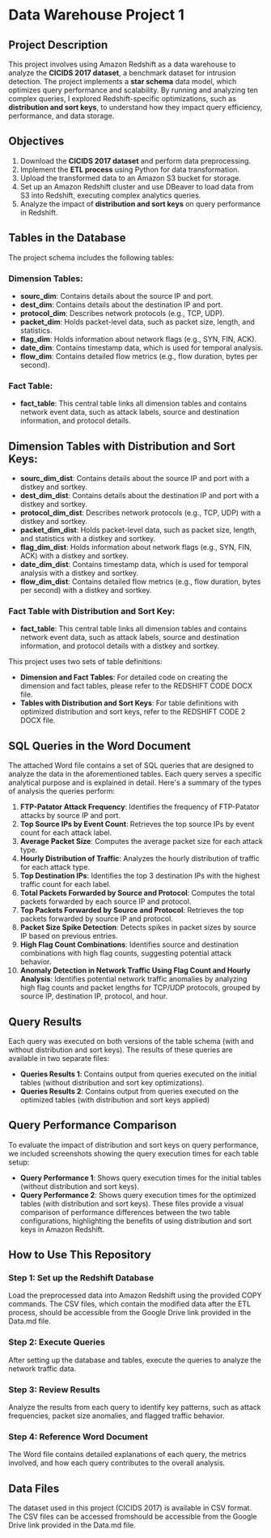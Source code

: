 # Data Warehouse Project 1

## Project Description
This project involves using Amazon Redshift as a data warehouse to analyze the **CICIDS 2017 dataset**, a benchmark dataset for intrusion detection. The project implements a **star schema** data model, which optimizes query performance and scalability. By running and analyzing ten complex queries, I explored Redshift-specific optimizations, such as **distribution and sort keys**, to understand how they impact query efficiency, performance, and data storage.

## Objectives
1. Download the **CICIDS 2017 dataset** and perform data preprocessing.
2. Implement the **ETL process** using Python for data transformation.
3. Upload the transformed data to an Amazon S3 bucket for storage.
4. Set up an Amazon Redshift cluster and use DBeaver to load data from S3 into Redshift, executing complex analytics queries.
5. Analyze the impact of **distribution and sort keys** on query performance in Redshift.

## Tables in the Database
The project schema includes the following tables:

### Dimension Tables:
- **sourc_dim**: Contains details about the source IP and port.
- **dest_dim**: Contains details about the destination IP and port.
- **protocol_dim**: Describes network protocols (e.g., TCP, UDP).
- **packet_dim**: Holds packet-level data, such as packet size, length, and statistics.
- **flag_dim**: Holds information about network flags (e.g., SYN, FIN, ACK).
- **date_dim**: Contains timestamp data, which is used for temporal analysis.
- **flow_dim**: Contains detailed flow metrics (e.g., flow duration, bytes per second).

### Fact Table:
- **fact_table**: This central table links all dimension tables and contains network event data, such as attack labels, source and destination information, and protocol details.

## Dimension Tables with Distribution and Sort Keys:
- **sourc_dim_dist**: Contains details about the source IP and port with a distkey and sortkey.
- **dest_dim_dist**: Contains details about the destination IP and port with a distkey and sortkey.
- **protocol_dim_dist**: Describes network protocols (e.g., TCP, UDP) with a distkey and sortkey.
- **packet_dim_dist**: Holds packet-level data, such as packet size, length, and statistics with a distkey and sortkey.
- **flag_dim_dist**: Holds information about network flags (e.g., SYN, FIN, ACK) with a distkey and sortkey.
- **date_dim_dist**: Contains timestamp data, which is used for temporal analysis with a distkey and sortkey.
- **flow_dim_dist**: Contains detailed flow metrics (e.g., flow duration, bytes per second) with a distkey and sortkey.

### Fact Table with Distribution and Sort Key:
- **fact_table**: This central table links all dimension tables and contains network event data, such as attack labels, source and destination information, and protocol details with a distkey and sortkey.

This project uses two sets of table definitions:
- **Dimension and Fact Tables**:
For detailed code on creating the dimension and fact tables, please refer to the REDSHIFT CODE DOCX file.
- **Tables with Distribution and Sort Keys**:
For table definitions with optimized distribution and sort keys, refer to the REDSHIFT CODE 2 DOCX file.

## SQL Queries in the Word Document
The attached Word file contains a set of SQL queries that are designed to analyze the data in the aforementioned tables. Each query serves a specific analytical purpose and is explained in detail. Here's a summary of the types of analysis the queries perform:
1. **FTP-Patator Attack Frequency**: Identifies the frequency of FTP-Patator attacks by source IP and port.
2. **Top Source IPs by Event Count**: Retrieves the top source IPs by event count for each attack label.
3. **Average Packet Size**: Computes the average packet size for each attack type.
4. **Hourly Distribution of Traffic**: Analyzes the hourly distribution of traffic for each attack type.
5. **Top Destination IPs**: Identifies the top 3 destination IPs with the highest traffic count for each label.
6. **Total Packets Forwarded by Source and Protocol**: Computes the total packets forwarded by each source IP and protocol.
7. **Top Packets Forwarded by Source and Protocol**: Retrieves the top packets forwarded by source IP and protocol.
8. **Packet Size Spike Detection**: Detects spikes in packet sizes by source IP based on previous entries.
9. **High Flag Count Combinations**: Identifies source and destination combinations with high flag counts, suggesting potential attack behavior.
10. **Anomaly Detection in Network Traffic Using Flag Count and Hourly Analysis**: Identifies potential network traffic anomalies by analyzing high flag counts and packet lengths for TCP/UDP protocols, grouped by source IP, destination IP, protocol, and hour.

## Query Results
Each query was executed on both versions of the table schema (with and without distribution and sort keys). The results of these queries are available in two separate files:
- **Queries Results 1**: Contains output from queries executed on the initial tables (without distribution and sort key optimizations).
- **Queries Results 2**: Contains output from queries executed on the optimized tables (with distribution and sort keys applied)

## Query Performance Comparison
To evaluate the impact of distribution and sort keys on query performance, we included screenshots showing the query execution times for each table setup:
- **Query Performance 1**: Shows query execution times for the initial tables (without distribution and sort keys).
- **Query Performance 2**: Shows query execution times for the optimized tables (with distribution and sort keys).
These files provide a visual comparison of performance differences between the two table configurations, highlighting the benefits of using distribution and sort keys in Amazon Redshift.

## How to Use This Repository

### Step 1: Set up the Redshift Database
Load the preprocessed data into Amazon Redshift using the provided COPY commands. The CSV files, which contain the modified data after the ETL process, should be accessible from the Google Drive link provided in the Data.md file.

### Step 2: Execute Queries
After setting up the database and tables, execute the queries to analyze the network traffic data.

### Step 3: Review Results
Analyze the results from each query to identify key patterns, such as attack frequencies, packet size anomalies, and flagged traffic behavior.

### Step 4: Reference Word Document
The Word file contains detailed explanations of each query, the metrics involved, and how each query contributes to the overall analysis.

## Data Files
The dataset used in this project (CICIDS 2017) is available in CSV format. The CSV files can be accessed fromshould be accessible from the Google Drive link provided in the Data.md file.

